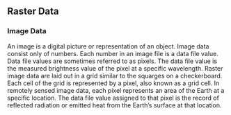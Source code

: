 ## Raster Data
### Image Data
An image is a digital picture or representation of an object. Image data consist only of numbers. Each number in an image file is a data file value. 
Data file values are sometimes referred to as pixels. The data file value is the measured brightness value of the pixel at a specific wavelength.
Raster image data are laid out in a grid similar to the squarges on a checkerboard. Each cell of the grid is represented by a pixel, also known as a grid cell.
In remotely sensed image data, each pixel represents an area of the Earth at a specific location. The data file value assigned to that pixel is the record of reflected radiation or emitted heat from the Earth’s surface at that location.
